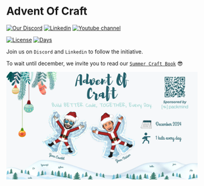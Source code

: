 # Advent Of Craft

[![Our Discord](https://img.shields.io/badge/Discord-7289DA?style=for-the-badge&logo=discord&logoColor=white)](https://discord.gg/E5Z9s9UKTS)
[![Linkedin](https://img.shields.io/badge/LinkedIn-0077B5?style=for-the-badge&logo=linkedin&logoColor=white)](https://www.linkedin.com/company/advent-of-craft)
[![Youtube channel](https://camo.githubusercontent.com/94b947e758f767a15576edfb06cc06075d6b62ef7a8946db69c5ce4a2ee830f7/68747470733a2f2f696d672e736869656c64732e696f2f62616467652f596f75547562652d4646303030303f7374796c653d666f722d7468652d6261646765266c6f676f3d796f7574756265266c6f676f436f6c6f723d7768697465)](https://www.youtube.com/@AdventOfCraft)

[![License](https://img.shields.io/github/license/advent-of-craft/2024.svg)](https://github.com/advent-of-craft/2024/blob/main/LICENSE) [![Days](https://img.shields.io/badge/%F0%9F%8E%85%20aoc%202024-not%20started-red)](https://github.com/advent-of-craft/2024)

Join us on `Discord` and `Linkedin` to follow the initiative.

To wait until december, we invite you to read our [`Summer Craft Book`](https://github.com/advent-of-craft/2024-summer-craft-book) 😎

![Adventy Of Craft 2024](img/advent-of-craft.webp)
